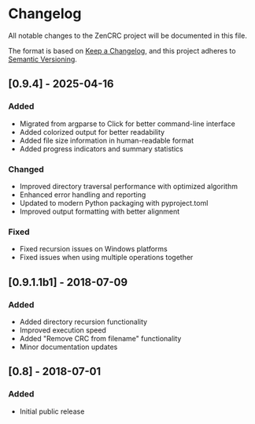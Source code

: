 # Changelog

All notable changes to the ZenCRC project will be documented in this file.

The format is based on [Keep a Changelog](https://keepachangelog.com/en/1.0.0/),
and this project adheres to [Semantic Versioning](https://semver.org/spec/v2.0.0.html).

## [0.9.4] - 2025-04-16

### Added

- Migrated from argparse to Click for better command-line interface
- Added colorized output for better readability
- Added file size information in human-readable format
- Added progress indicators and summary statistics

### Changed

- Improved directory traversal performance with optimized algorithm
- Enhanced error handling and reporting
- Updated to modern Python packaging with pyproject.toml
- Improved output formatting with better alignment

### Fixed

- Fixed recursion issues on Windows platforms
- Fixed issues when using multiple operations together

## [0.9.1.1b1] - 2018-07-09

### Added

- Added directory recursion functionality
- Improved execution speed
- Added "Remove CRC from filename" functionality
- Minor documentation updates

## [0.8] - 2018-07-01

### Added

- Initial public release
